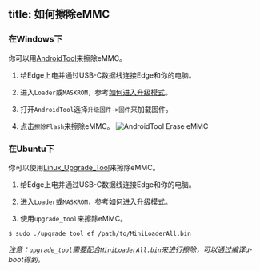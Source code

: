 title: 如何擦除eMMC
---

### 在Windows下
你可以用[AndroidTool](http://www.mediafire.com/file/ztzdh8cam11a1ry/AndroidTool_Release_zh_v2.58.zip)来擦除eMMC。


1. 给Edge上电并通过USB-C数据线连接Edge和你的电脑。

2. 进入`Loader`或`MASKROM`，参考[如何进入升级模式](/zh-cn/edge/HowtoBootIntoUpgradeMode.html)。

3. 打开`AndroidTool`选择`升级固件->固件`来加载固件。

4. 点击`擦除Flash`来擦除eMMC。
![AndroidTool Erase eMMC](/images/edge/AndroidTool_erase_zh.png)

### 在Ubuntu下
你可以使用[Linux_Upgrade_Tool](http://www.mediafire.com/file/5ls3elpvk357852/Linux_Upgrade_Tool_v1.34.zip)来擦除eMMC。

1. 给Edge上电并通过USB-C数据线连接Edge和你的电脑。

2. 进入`Loader`或`MASKROM`，参考[如何进入升级模式](/zh-cn/edge/HowtoBootIntoUpgradeMode.html)。

3. 使用`upgrade_tool`来擦除eMMC。
```
$ sudo ./upgrade_tool ef /path/to/MiniLoaderAll.bin
```
*注意：`upgrade_tool`需要配合`MiniLoaderAll.bin`来进行擦除，可以通过编译u-boot得到。*

